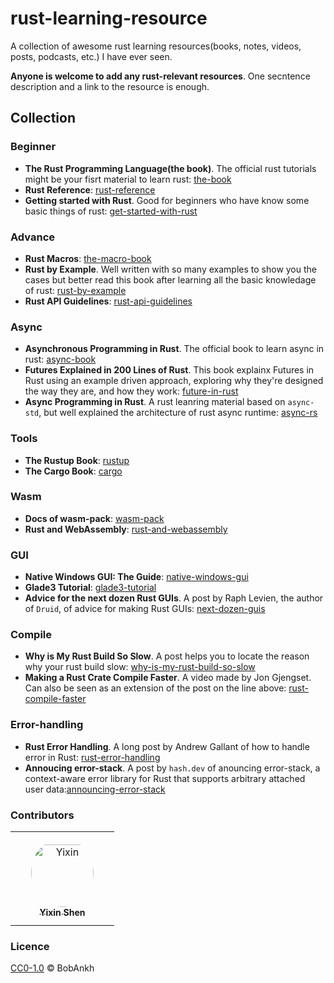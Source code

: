 # rust-learning-resource

A collection of awesome rust learning resources(books, notes, videos, posts, podcasts, etc.) I have ever seen.

**Anyone is welcome to add any rust-relevant resources**. One secntence description and a link to the resource is enough.

## Collection

### Beginner

- **The Rust Programming Language(the book)**. The official rust tutorials might be your fisrt material to learn rust: [the-book](https://doc.rust-lang.org/book/#the-rust-programming-language)
- **Rust Reference**: [rust-reference](https://doc.rust-lang.org/reference/introduction.html)
- **Getting started with Rust**. Good for beginners who have know some basic things of rust: [get-started-with-rust](https://sodocumentation.net/rust)

### Advance

- **Rust Macros**: [the-macro-book](https://danielkeep.github.io/tlborm/book/index.html)
- **Rust by Example**. Well written with so many examples to show you the cases but better read this book after learning all the basic knowledage of rust: [rust-by-example](https://doc.rust-lang.org/stable/rust-by-example/index.html)
- **Rust API Guidelines**: [rust-api-guidelines](https://rust-lang.github.io/api-guidelines/about.html#rust-api-guidelines)

### Async

- **Asynchronous Programming in Rust**. The official book to learn async in rust: [async-book](https://rust-lang.github.io/async-book)
- **Futures Explained in 200 Lines of Rust**. This book explainx Futures in Rust using an example driven approach, exploring why they're designed the way they are, and how they work: [future-in-rust](https://cfsamson.github.io/books-futures-explained/introduction.html#futures-explained-in-200-lines-of-rust)
- **Async Programming in Rust**. A rust leanring material based on `async-std`, but well explained the architecture of rust async runtime: [async-rs](https://book.async.rs/introduction.html)

### Tools

- **The Rustup Book**: [rustup](https://rust-lang.github.io/rustup/index.html)
- **The Cargo Book**: [cargo](https://doc.rust-lang.org/cargo/index.html)

### Wasm

- **Docs of wasm-pack**: [wasm-pack](https://rustwasm.github.io/docs/wasm-pack/)
- **Rust and WebAssembly**: [rust-and-webassembly](https://rustwasm.github.io/docs/book/)

### GUI

- **Native Windows GUI: The Guide**: [native-windows-gui](https://gabdube.github.io/native-windows-gui/native-windows-docs/index.html)
- **Glade3 Tutorial**: [glade3-tutorial](http://blog.borovsak.si/2009/09/glade3-tutorial-1-introduction.html)
- **Advice for the next dozen Rust GUIs**. A post by Raph Levien, the author of `Druid`, of advice for making Rust GUIs: [next-dozen-guis](https://raphlinus.github.io/rust/gui/2022/07/15/next-dozen-guis.html)

### Compile

- **Why is My Rust Build So Slow**. A post helps you to locate the reason why your rust build slow: [why-is-my-rust-build-so-slow](https://fasterthanli.me/articles/why-is-my-rust-build-so-slow)
- **Making a Rust Crate Compile Faster**. A video made by Jon Gjengset. Can also be seen as an extension of the post on the line above: [rust-compile-faster](https://www.youtube.com/watch?v=pMiqRM5ooNw)

### Error-handling

- **Rust Error Handling**. A long post by Andrew Gallant of how to handle error in Rust: [rust-error-handling](https://blog.burntsushi.net/rust-error-handling/)
- **Annoucing error-stack**. A post by `hash.dev` of anouncing error-stack, a context-aware error library for Rust that supports arbitrary attached user data:[announcing-error-stack](https://hash.dev/blog/announcing-error-stack)

### Contributors

<table>
<tr>
    <td align="center" style="word-wrap: break-word; width: 150.0; height: 150.0">
        <a href=https://github.com/BobAnkh>
            <img src=https://avatars.githubusercontent.com/u/44333669?v=4 width="100;"  style="border-radius:50%;align-items:center;justify-content:center;overflow:hidden;padding-top:10px" alt=Yixin Shen/>
            <br />
            <sub style="font-size:14px"><b>Yixin Shen</b></sub>
        </a>
    </td>
</tr>
</table>

### Licence

[CC0-1.0](LICENSE) © BobAnkh
